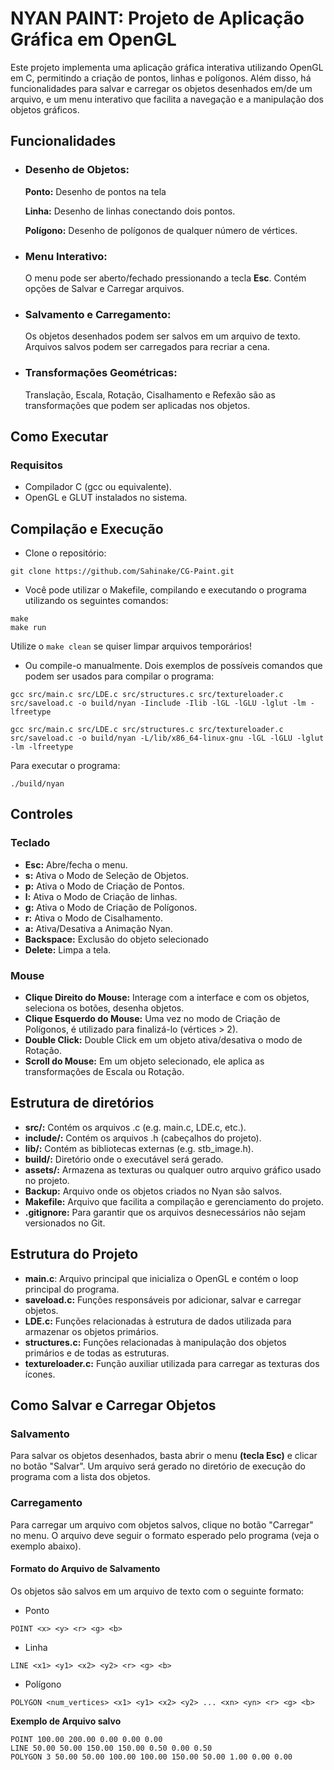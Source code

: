 
# NYAN PAINT: Projeto de Aplicação Gráfica em OpenGL

Este projeto implementa uma aplicação gráfica interativa utilizando OpenGL em C, permitindo a criação de pontos, linhas e polígonos. Além disso, há funcionalidades para salvar e carregar os objetos desenhados em/de um arquivo, e um menu interativo que facilita a navegação e a manipulação dos objetos gráficos.

## Funcionalidades
* ### Desenho de Objetos:
    **Ponto:** Desenho de pontos na tela
    
    **Linha:** Desenho de linhas conectando dois pontos.
   
   **Polígono:** Desenho de polígonos de qualquer número de vértices.

* ### Menu Interativo:

    O menu pode ser aberto/fechado pressionando a tecla **Esc**. Contém opções de Salvar e Carregar arquivos.

* ### Salvamento e Carregamento:
    Os objetos desenhados podem ser salvos em um arquivo de texto. Arquivos salvos podem ser carregados para recriar a cena.

* ### Transformações Geométricas:
    Translação, Escala, Rotação, Cisalhamento e Refexão são as transformações que podem ser aplicadas nos objetos.

## Como Executar
### Requisitos
* Compilador C (gcc ou equivalente).
* OpenGL e GLUT instalados no sistema.

## Compilação e Execução
* Clone o repositório:

``` 
git clone https://github.com/Sahinake/CG-Paint.git
```
* Você pode utilizar o Makefile, compilando e executando o programa utilizando os seguintes comandos:
```
make
make run
```
   Utilize o ```make clean``` se quiser limpar arquivos temporários!
   
* Ou compile-o manualmente. Dois exemplos de possíveis comandos que podem ser usados para compilar o programa:
```
gcc src/main.c src/LDE.c src/structures.c src/textureloader.c src/saveload.c -o build/nyan -Iinclude -Ilib -lGL -lGLU -lglut -lm -lfreetype
```
```
gcc src/main.c src/LDE.c src/structures.c src/textureloader.c src/saveload.c -o build/nyan -L/lib/x86_64-linux-gnu -lGL -lGLU -lglut -lm -lfreetype
```

   Para executar o programa:
```
./build/nyan
```

## Controles
### Teclado
* **Esc:** Abre/fecha o menu.
* **s:** Ativa o Modo de Seleção de Objetos.
* **p:** Ativa o Modo de Criação de Pontos.
* **l:** Ativa o Modo de Criação de linhas.
* **g:** Ativa o Modo de Criação de Polígonos.
* **r:** Ativa o Modo de Cisalhamento.
* **a:** Ativa/Desativa a Animação Nyan.
* **Backspace:** Exclusão do objeto selecionado
* **Delete:** Limpa a tela.
### Mouse
* **Clique Direito do Mouse:** Interage com a interface e com os objetos, seleciona os botões, desenha objetos.
* **Clique Esquerdo do Mouse:** Uma vez no modo de Criação de Polígonos, é utilizado para finalizá-lo (vértices > 2).
* **Double Click:** Double Click em um objeto ativa/desativa o modo de Rotação.
* **Scroll do Mouse:** Em um objeto selecionado, ele aplica as transformações de Escala ou Rotação.

## Estrutura de diretórios
* **src/:** Contém os arquivos .c (e.g. main.c, LDE.c, etc.).
* **include/:** Contém os arquivos .h (cabeçalhos do projeto).
* **lib/:** Contém as bibliotecas externas (e.g. stb_image.h).
* **build/:** Diretório onde o executável será gerado.
* **assets/:** Armazena as texturas ou qualquer outro arquivo gráfico usado no projeto.
* **Backup:** Arquivo onde os objetos criados no Nyan são salvos.
* **Makefile:** Arquivo que facilita a compilação e gerenciamento do projeto.
* **.gitignore:** Para garantir que os arquivos desnecessários não sejam versionados no Git.

## Estrutura do Projeto
* **main.c**: Arquivo principal que inicializa o OpenGL e contém o loop principal do programa.
* **saveload.c:** Funções responsáveis por adicionar, salvar e carregar objetos.
* **LDE.c:** Funções relacionadas à estrutura de dados utilizada para armazenar os objetos primários.
* **structures.c:** Funções relacionadas à manipulação dos objetos primários e de todas as estruturas.
* **textureloader.c:** Função auxiliar utilizada para carregar as texturas dos ícones.

## Como Salvar e Carregar Objetos
### Salvamento
Para salvar os objetos desenhados, basta abrir o menu **(tecla Esc)** e clicar no botão "Salvar".
Um arquivo será gerado no diretório de execução do programa com a lista dos objetos.

### Carregamento
Para carregar um arquivo com objetos salvos, clique no botão "Carregar" no menu.
O arquivo deve seguir o formato esperado pelo programa (veja o exemplo abaixo).
#### Formato do Arquivo de Salvamento
Os objetos são salvos em um arquivo de texto com o seguinte formato:
* Ponto
```
POINT <x> <y> <r> <g> <b>
```
* Linha
```
LINE <x1> <y1> <x2> <y2> <r> <g> <b>
```
* Polígono
```
POLYGON <num_vertices> <x1> <y1> <x2> <y2> ... <xn> <yn> <r> <g> <b>
```
**Exemplo de Arquivo salvo**
```
POINT 100.00 200.00 0.00 0.00 0.00
LINE 50.00 50.00 150.00 150.00 0.50 0.00 0.50
POLYGON 3 50.00 50.00 100.00 100.00 150.00 50.00 1.00 0.00 0.00
```



